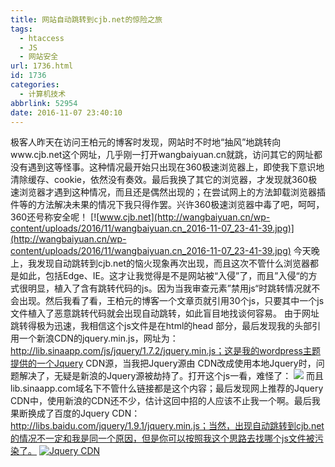 ```yaml
---
title: 网站自动跳转到cjb.net的惊险之旅
tags:
  - htaccess
  - JS
  - 网站安全
url: 1736.html
id: 1736
categories:
  - 计算机技术
abbrlink: 52954
date: 2016-11-07 23:40:10
---
```


极客人昨天在访问王柏元的博客时发现，网站时不时地“抽风”地跳转向www.cjb.net这个网址，几乎刚一打开wangbaiyuan.cn就跳，访问其它的网址都没有遇到这等怪事。这种情况最开始只出现在360极速浏览器上，即使我下意识地清除缓存、cookie，依然没有奏效。最后我换了其它的浏览器，才发现就360极速浏览器才遇到这种情况，而且还是偶然出现的；在尝试网上的方法卸载浏览器插件等的方法解决未果的情况下我只得作罢。兴许360极速浏览器中毒了吧，呵呵，360还号称安全呢！ [![www.cjb.net](http://wangbaiyuan.cn/wp-content/uploads/2016/11/wangbaiyuan.cn_2016-11-07_23-41-39.jpg)](http://wangbaiyuan.cn/wp-content/uploads/2016/11/wangbaiyuan.cn_2016-11-07_23-41-39.jpg) 今天晚上，我发现自动跳转到cjb.net的恼火现象再次出现，而且这次不管什么浏览器都是如此，包括Edge、IE。这才让我觉得是不是网站被“入侵”了，而且”入侵“的方式很明显，植入了含有跳转代码的js。因为当我审查元素”禁用js“时跳转情况就不会出现。然后我看了看，王柏元的博客一个文章页就引用30个js，只要其中一个js文件植入了恶意跳转代码就会出现自动跳转，如此盲目地找谈何容易。 由于网址跳转得极为迅速，我相信这个js文件是在html的head 部分，最后发现我的头部引用一个新浪CDN的jquery.min.js，网址为： http://lib.sinaapp.com/js/jquery/1.7.2/jquery.min.js；这是我的wordpress主题提供的一个Jquery CDN源，当我把Jquery源由 CDN改成使用本地Jquery时，问题解决了，无疑是新浪的Jquery源被劫持了。打开这个js一看，难怪了： [![](http://wangbaiyuan.cn/wp-content/uploads/2016/11/wangbaiyuan.cn_2016-11-07_23-49-01.jpg)](http://wangbaiyuan.cn/wp-content/uploads/2016/11/wangbaiyuan.cn_2016-11-07_23-49-01.jpg) 而且lib.sinaapp.com域名下不管什么链接都是这个内容；最后发现网上推荐的Jquery CDN中，使用新浪的CDN还不少，估计这回中招的人应该不止我一个啊。最后我果断换成了百度的Jquery CDN：http://libs.baidu.com/jquery/1.9.1/jquery.min.js；当然，出现自动跳转到cjb.net的情况不一定和我是同一个原因，但是你可以按照我这个思路去找哪个js文件被污染了。 [![Jquery CDN](http://wangbaiyuan.cn/wp-content/uploads/2016/11/wangbaiyuan.cn_2016-11-07_23-52-45.jpg)](http://wangbaiyuan.cn/wp-content/uploads/2016/11/wangbaiyuan.cn_2016-11-07_23-52-45.jpg)